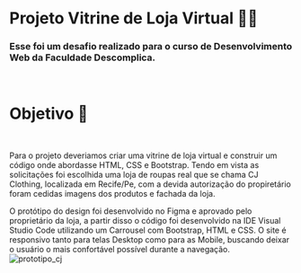 # Projeto Vitrine de Loja Virtual 	&#128372;&#127998;
### Esse foi um desafio realizado para o curso de Desenvolvimento Web da Faculdade Descomplica.

<br>

# Objetivo 	&#127919;
<br>

Para o projeto deveriamos criar uma vitrine de loja virtual e construir um código onde abordasse HTML, CSS e Bootstrap. Tendo em vista as solicitações foi escolhida uma loja de roupas real que se chama CJ Clothing, localizada em Recife/Pe, com a devida autorização do propiretário foram cedidas imagens dos produtos e fachada da loja.

O protótipo do design foi desenvolvido no Figma e aprovado pelo proprietário da loja, a partir disso o código foi desenvolvido na IDE Visual Studio Code utilizando um Carrousel com Bootstrap, HTML e CSS. O site é responsivo tanto para telas Desktop como para as Mobile, buscando deixar o usuário o mais confortável possível durante a navegação. 
<br/>
![prototipo_cj](https://github.com/rayanereissler/mini_projeto_descomplica/assets/94932481/3c2184a1-28e3-4bb3-86b2-71408bc2ac41)
  
